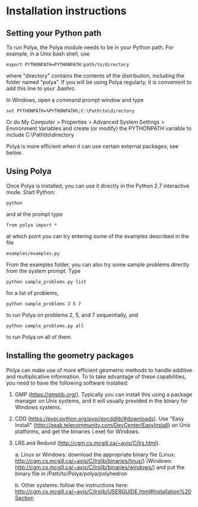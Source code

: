 Installation instructions
=========================

Setting your Python path
------------------------

To run Polya, the Polya module needs to be in your Python path. For example, in a Unix bash shell, use

    export PYTHONPATH=PYTHONPATH:path/to/directory

where "directory" contains the contents of the distribution, including the folder named "polya". If you will be using Polya regularly, it is convenient to add this line to your .bashrc.

In Windows, open a command prompt window and type

    set PYTHONPATH=%PYTHONPATH%;C:\Path\to\directory

Or do My Computer > Properties > Advanced System Settings > Environment Variables and create (or modify) the PYTHONPATH variable to include C:\Path\to\directory

Polya is more efficient when it can use certain external packages; see below.


Using Polya
-----------

Once Polya is installed, you can use it directly in the Python 2.7 interactive mode. Start Python:

    python
    
and at the prompt type

    from polya import *
    
at which point you can try entering some of the examples described in the file

    examples/examples.py
    
From the examples folder, you can also try some sample problems directly from the system prompt. Type

    python sample_problems.py list
    
for a list of problems,

    python sample_problems 2 5 7
    
to run Polya on problems 2, 5, and 7 sequentially, and 

    python sample_problems.py all
    
to run Polya on all of them.


Installing the geometry packages
--------------------------------

Polya can make use of more efficient geometric methods to handle additive and multiplicative information. To to take advantage of these capabilities, you need to have the following software installed:

1. GMP (https://gmplib.org/). Typically you can install this using a package manager on Unix systems, and it will usually provided in the binary for Windows systems.

2. CDD (https://pypi.python.org/pypi/pycddlib/#downloads). Use "Easy Install" (http://peak.telecommunity.com/DevCenter/EasyInstall) on Unix platforms, and get the binaries (.exe) for Windows.

3. LRS and Redund (http://cgm.cs.mcgill.ca/~avis/C/lrs.html). 

   a. Linux or Windows: download the appropriate binary file (Linux: http://cgm.cs.mcgill.ca/~avis/C/lrslib/binaries/linux/) (Windows: http://cgm.cs.mcgill.ca/~avis/C/lrslib/binaries/windows/) and put the binary file in /Path/to/Polya/polya/polyhedron

   b. Other systems: follow the instructions here: http://cgm.cs.mcgill.ca/~avis/C/lrslib/USERGUIDE.html#Installation%20Section


